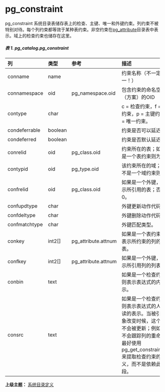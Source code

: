 # pg\_constraint

pg\_constraint 系统目录表储存表上的检查、主键、唯一和外键约束。列约束不被特别对待。每个列约束都等效于某种表约束。非空约束在[pg\_attribute](./pgattribute.md)目录表中表示。域上的检查约束也储存在这里。

##### 表 1. pg\_catalog.pg\_constraint

| 列 | 类型 | 参考 | 描述 |
| :--- | :--- | :--- | :--- |
| conname | name |  | 约束名称（不一定唯一！） |
| connamespace | oid | pg\_namespace.oid | 包含约束的命名空间（方案）的OID |
| contype | char |  | c = 检查约束，f = 外键约束，p = 主键约束， u = 唯一约束。 |
| condeferrable | boolean |  | 约束是否可以延迟？ |
| condeferred | boolean |  | 约束是否默认延迟？ |
| conrelid | oid | pg\_class.oid | 约束所在的表；如果不是一个表约束则为0。 |
| contypid | oid | pg\_type.oid | 该约束所在的域；如果不是一个域约束则为0。 |
| confrelid | oid | pg\_class.oid | 如果是一个外键，则表示所引用的表；否则为0。 |
| confupdtype | char |  | 外键更新动作代码。 |
| confdeltype | char |  | 外键删除动作代码。 |
| confmatchtype | char |  | 外键匹配类型。 |
| conkey | int2\[\] | pg\_attribute.attnum | 如果是一个表约束，则表示所约束的列的列表。 |
| confkey | int2\[\] | pg\_attribute.attnum | 如果是一个外键，则表示所引用列的列表。 |
| conbin | text |  | 如果是一个检查约束，则表示表达式的内部表示。 |
| consrc | text |  | 如果是一个检查约束，则表示表达式的人类可读的表示。当被引用对象改变时候，这个属性不会被更新；例如，它不会跟踪列的重命名。最好使用pg\_get\_constraintdef\(\)来提取检查约束的定义，而不是依赖此字段。 |

**上级主题：** [系统目录定义](./README.md)
